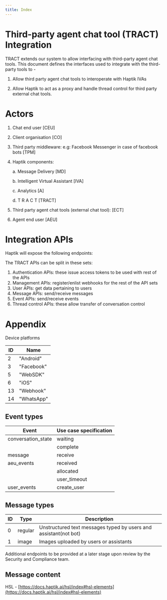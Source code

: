 ```yaml
---
title: Index
---
```



# Third-party agent chat tool (TRACT) Integration

TRACT extends our system to allow interfacing with third-party agent chat tools. This document defines the interfaces used to integrate with the third-party tools to -

1. Allow third party agent chat tools to interoperate with Haptik IVAs

2. Allow Haptik to act as a proxy and handle thread control for third party external chat tools.



# Actors

1. Chat end user [CEU]
2. Client organisation [CO]
3. Third party middleware: e.g: Facebook Messenger in case of facebook bots [TPM]
4. Haptik components:

    a. Message Delivery [MD]
    
    b. Intelligent Virtual Assistant [IVA]
    
    c. Analytics [A]
    
    d. T R A C T [TRACT]
    
5. Third party agent chat tools (external chat tool): [ECT]
6. Agent end user [AEU]



# Integration APIs

Haptik will expose the following endpoints:

The TRACT APIs can be split in these sets:
1. Authentication APIs: these issue access tokens to be used with rest of the APIs
2. Management APIs: register/enlist webhooks for the rest of the API sets
3. User APIs: get data pertaining to users
4. Message APIs: send/receive messages
5. Event APIs: send/receive events
6. Thread control APIs: these allow transfer of conversation control



# Appendix

Device platforms

| **ID** | **Name** |
| --- | --- |
| 2 | &quot;Android&quot; |
| 3 | &quot;Facebook&quot; |
| 5 | &quot;WebSDK&quot; |
| 6 | &quot;iOS&quot; |
| 13 | &quot;Webhook&quot; |
| 14 | &quot;WhatsApp&quot; |

## Event types

| **Event** | **Use case specification** |
| --- | --- |
| conversation\_state | waiting |
|   | complete |
| message | receive |
| aeu\_events | received |
|   | allocated |
|   | user\_timeout |
| user\_events | create\_user |

## Message types

| **ID** | **Type** | **Description** |
| --- | --- | --- |
| 0 | regular | Unstructured text messages typed by users and assistant(not bot) |
| 1 | image | Images uploaded by users or assistants |

Additional endpoints to be provided at a later stage upon review by the Security and Compliance team.

## Message content

HSL - [https://docs.haptik.ai/hsl/index#hsl-elements](https://docs.haptik.ai/hsl/index#hsl-elements)



